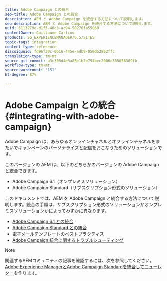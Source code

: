 ```yaml
---
title: Adobe Campaign との統合
seo-title: Adobe Campaign との統合
description: AEM と Adobe Campaign を統合する方法について説明します。
seo-description: AEM と Adobe Campaign を統合する方法について説明します。
uuid: 6113279e-d1f5-46c3-ac94-50270fa55060
contentOwner: Guillaume Carlino
products: SG_EXPERIENCEMANAGER/6.5/SITES
topic-tags: integration
content-type: reference
discoiquuid: fd96f30c-0616-445e-adb9-050d52862ffc
translation-type: tm+mt
source-git-commit: a3c303d4e3a85e1b2e794bec2006c335056309fb
workflow-type: tm+mt
source-wordcount: '151'
ht-degree: 87%

---
```



# Adobe Campaign との統合{#integrating-with-adobe-campaign}

Adobe Campaign は、あらゆるオンラインチャネルとオフラインチャネルをまたいでキャンペーンのパーソナライズと配信をおこなうためのソリューションです。

このバージョンの AEM は、以下のどちらかのバージョンの Adobe Campaign と統合できます。

* Adobe Campaign 6.1（オンプレミスソリューション）
* Adobe Campaign Standard（サブスクリプション形式のソリューション）

このドキュメントでは、AEM を Adobe Campaign と統合する方法について説明します。統合の手順は、サブスクリプション形式のソリューションかオンプレミスソリューションかによってわずかに異なります。

* [Adobe Campaign 6.1 との統合](/help/sites-administering/campaignonpremise.md)
* [Adobe Campaign Standard との統合](/help/sites-administering/campaignstandard.md)
* [電子メールテンプレートのベストプラクティス](/help/sites-administering/best-practices-for-email-templates.md)
* [Adobe Campaign 統合に関するトラブルシューティング](/help/sites-administering/troubleshooting-campaignintegration.md)

>[!NOTE]
>
>関連するAEMコミュニティの記事を確認するには、次を参照してください。[Adobe Experience ManagerとAdobe Campaign Standardを統合してニューレター](https://helpx.adobe.com/jp/experience-manager/using/aem_campaign.html)を作ります。

